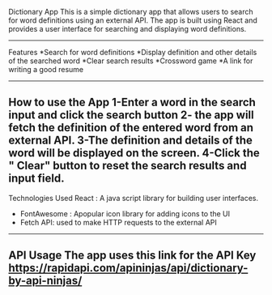 Dictionary App
This is a simple dictionary app that allows users to search for word definitions using an external API. The app is built using React and provides a user interface for searching and displaying word definitions.

---

Features
*Search for word definitions
*Display definition and other details of the searched word
*Clear search results
*Crossword game
\*A link for writing a good resume

---

How to use the App
1-Enter a word in the search input and click the search button
2- the app will fetch the definition of the entered word from an external API.
3-The definition and details of the word will be displayed on the screen.
4-Click the " Clear" button to reset the search results and input field.
--
Technologies Used
React : A java script library for building user interfaces.

- FontAwesome : Apopular icon library for adding icons to the UI
- Fetch API: used to make HTTP requests to the external API

---

API Usage
The app uses this link for the API Key https://rapidapi.com/apininjas/api/dictionary-by-api-ninjas/
--
